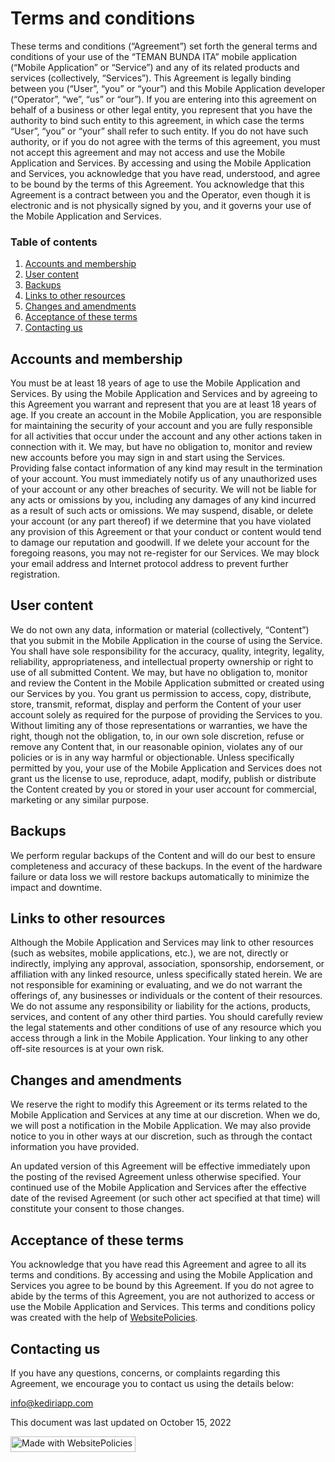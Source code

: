 <h1>Terms and conditions</h1>
<p>These terms and conditions (&#8220;Agreement&#8221;) set forth the general terms and conditions of your use of the
  &#8220;TEMAN BUNDA ITA&#8221; mobile application (&#8220;Mobile Application&#8221; or &#8220;Service&#8221;) and any
  of its related products and services (collectively, &#8220;Services&#8221;). This Agreement is legally binding between
  you (&#8220;User&#8221;, &#8220;you&#8221; or &#8220;your&#8221;) and this Mobile Application developer
  (&#8220;Operator&#8221;, &#8220;we&#8221;, &#8220;us&#8221; or &#8220;our&#8221;). If you are entering into this
  agreement on behalf of a business or other legal entity, you represent that you have the authority to bind such entity
  to this agreement, in which case the terms &#8220;User&#8221;, &#8220;you&#8221; or &#8220;your&#8221; shall refer to
  such entity. If you do not have such authority, or if you do not agree with the terms of this agreement, you must not
  accept this agreement and may not access and use the Mobile Application and Services. By accessing and using the
  Mobile Application and Services, you acknowledge that you have read, understood, and agree to be bound by the terms of
  this Agreement. You acknowledge that this Agreement is a contract between you and the Operator, even though it is
  electronic and is not physically signed by you, and it governs your use of the Mobile Application and Services.</p>
<div class="wpembed-index">
  <h3>Table of contents</h3>
  <ol class="wpembed-index">
    <li><a href="#accounts-and-membership">Accounts and membership</a></li>
    <li><a href="#user-content">User content</a></li>
    <li><a href="#backups">Backups</a></li>
    <li><a href="#links-to-other-resources">Links to other resources</a></li>
    <li><a href="#changes-and-amendments">Changes and amendments</a></li>
    <li><a href="#acceptance-of-these-terms">Acceptance of these terms</a></li>
    <li><a href="#contacting-us">Contacting us</a></li>
  </ol>
</div>
<h2 id="accounts-and-membership">Accounts and membership</h2>
<p>You must be at least 18 years of age to use the Mobile Application and Services. By using the Mobile Application and
  Services and by agreeing to this Agreement you warrant and represent that you are at least 18 years of age. If you
  create an account in the Mobile Application, you are responsible for maintaining the security of your account and you
  are fully responsible for all activities that occur under the account and any other actions taken in connection with
  it. We may, but have no obligation to, monitor and review new accounts before you may sign in and start using the
  Services. Providing false contact information of any kind may result in the termination of your account. You must
  immediately notify us of any unauthorized uses of your account or any other breaches of security. We will not be
  liable for any acts or omissions by you, including any damages of any kind incurred as a result of such acts or
  omissions. We may suspend, disable, or delete your account (or any part thereof) if we determine that you have
  violated any provision of this Agreement or that your conduct or content would tend to damage our reputation and
  goodwill. If we delete your account for the foregoing reasons, you may not re-register for our Services. We may block
  your email address and Internet protocol address to prevent further registration.</p>
<h2 id="user-content">User content</h2>
<p>We do not own any data, information or material (collectively, &#8220;Content&#8221;) that you submit in the Mobile
  Application in the course of using the Service. You shall have sole responsibility for the accuracy, quality,
  integrity, legality, reliability, appropriateness, and intellectual property ownership or right to use of all
  submitted Content. We may, but have no obligation to, monitor and review the Content in the Mobile Application
  submitted or created using our Services by you. You grant us permission to access, copy, distribute, store, transmit,
  reformat, display and perform the Content of your user account solely as required for the purpose of providing the
  Services to you. Without limiting any of those representations or warranties, we have the right, though not the
  obligation, to, in our own sole discretion, refuse or remove any Content that, in our reasonable opinion, violates any
  of our policies or is in any way harmful or objectionable. Unless specifically permitted by you, your use of the
  Mobile Application and Services does not grant us the license to use, reproduce, adapt, modify, publish or distribute
  the Content created by you or stored in your user account for commercial, marketing or any similar purpose.</p>
<h2 id="backups">Backups</h2>
<p>We perform regular backups of the Content and will do our best to ensure completeness and accuracy of these backups.
  In the event of the hardware failure or data loss we will restore backups automatically to minimize the impact and
  downtime.</p>
<h2 id="links-to-other-resources">Links to other resources</h2>
<p>Although the Mobile Application and Services may link to other resources (such as websites, mobile applications,
  etc.), we are not, directly or indirectly, implying any approval, association, sponsorship, endorsement, or
  affiliation with any linked resource, unless specifically stated herein. We are not responsible for examining or
  evaluating, and we do not warrant the offerings of, any businesses or individuals or the content of their resources.
  We do not assume any responsibility or liability for the actions, products, services, and content of any other third
  parties. You should carefully review the legal statements and other conditions of use of any resource which you access
  through a link in the Mobile Application. Your linking to any other off-site resources is at your own risk.</p>
<h2 id="changes-and-amendments">Changes and amendments</h2>
<p>We reserve the right to modify this Agreement or its terms related to the Mobile Application and Services at any time
  at our discretion. When we do, we will post a notification in the Mobile Application. We may also provide notice to
  you in other ways at our discretion, such as through the contact information you have provided.</p>
<p>An updated version of this Agreement will be effective immediately upon the posting of the revised Agreement unless
  otherwise specified. Your continued use of the Mobile Application and Services after the effective date of the revised
  Agreement (or such other act specified at that time) will constitute your consent to those changes.</p>
<h2 id="acceptance-of-these-terms">Acceptance of these terms</h2>
<p>You acknowledge that you have read this Agreement and agree to all its terms and conditions. By accessing and using
  the Mobile Application and Services you agree to be bound by this Agreement. If you do not agree to abide by the terms
  of this Agreement, you are not authorized to access or use the Mobile Application and Services. This terms and
  conditions policy was created with the help of <a href="https://www.websitepolicies.com" target="_blank"
    rel="nofollow">WebsitePolicies</a>.</p>
<h2 id="contacting-us">Contacting us</h2>
<p>If you have any questions, concerns, or complaints regarding this Agreement, we encourage you to contact us using the
  details below:</p>
<p><a
    href="&#109;&#097;&#105;&#108;&#116;&#111;&#058;&#105;n&#102;&#111;&#64;&#107;ed&#105;&#114;iap&#112;.com">&#105;nf&#111;&#64;ked&#105;r&#105;ap&#112;&#46;&#99;&#111;&#109;</a>
</p>
<p>This document was last updated on October 15, 2022</p>
<p class="madewith"><a href="https://www.websitepolicies.com/?via=madewithbadge" target="_blank" rel="nofollow"><img
      width="200" height="25" alt="Made with WebsitePolicies" src="https://cdn.websitepolicies.io/img/badge.png"
      srcset="https://cdn.websitepolicies.io/img/badge_2x.png 2x"></a></p>
